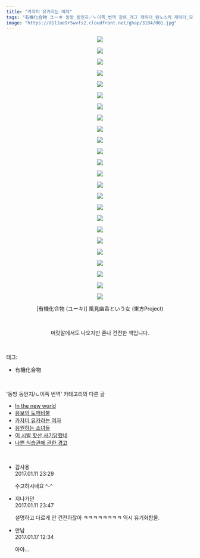 ```yaml
---
title: "카자미 유카라는 여자"
tags: "有機化合物 ユーキ 동방_동인지／ㄴ이쪽_번역 장르_개그 캐릭터_린노스케 캐릭터_모코우 캐릭터_유카 캐릭터_케이네"
image: "https://d1l1ue9r5wvfs2.cloudfront.net/ghap/3104/001.jpg"
---
```

<div class="article">
<p style="text-align: center; clear: none; float: none;"><img src="{{ site.imgserver9 }}/ghap/3104/001.jpg"/></p>
<p style="text-align: center; clear: none; float: none;"><img src="{{ site.imgserver9 }}/ghap/3104/002.jpg"/></p>
<p style="text-align: center; clear: none; float: none;"><img src="{{ site.imgserver9 }}/ghap/3104/003.jpg"/></p>
<p style="text-align: center; clear: none; float: none;"><img src="{{ site.imgserver9 }}/ghap/3104/004.jpg"/></p>
<p style="text-align: center; clear: none; float: none;"><img src="{{ site.imgserver9 }}/ghap/3104/005.jpg"/></p>
<p style="text-align: center; clear: none; float: none;"><img src="{{ site.imgserver9 }}/ghap/3104/006.jpg"/></p>
<p style="text-align: center; clear: none; float: none;"><img src="{{ site.imgserver9 }}/ghap/3104/007.jpg"/></p>
<p style="text-align: center; clear: none; float: none;"><img src="{{ site.imgserver9 }}/ghap/3104/008.jpg"/></p>
<p style="text-align: center; clear: none; float: none;"><img src="{{ site.imgserver9 }}/ghap/3104/009.jpg"/></p>
<p style="text-align: center; clear: none; float: none;"><img src="{{ site.imgserver9 }}/ghap/3104/010.jpg"/></p>
<p style="text-align: center; clear: none; float: none;"><img src="{{ site.imgserver9 }}/ghap/3104/011.jpg"/></p>
<p style="text-align: center; clear: none; float: none;"><img src="{{ site.imgserver9 }}/ghap/3104/012.jpg"/></p>
<p style="text-align: center; clear: none; float: none;"><img src="{{ site.imgserver9 }}/ghap/3104/013.jpg"/></p>
<p style="text-align: center; clear: none; float: none;"><img src="{{ site.imgserver9 }}/ghap/3104/014.jpg"/></p>
<p style="text-align: center; clear: none; float: none;"><img src="{{ site.imgserver9 }}/ghap/3104/015.jpg"/></p>
<p style="text-align: center; clear: none; float: none;"><img src="{{ site.imgserver9 }}/ghap/3104/016.jpg"/></p>
<p style="text-align: center; clear: none; float: none;"><img src="{{ site.imgserver9 }}/ghap/3104/017.jpg"/></p>
<p style="text-align: center; clear: none; float: none;"><img src="{{ site.imgserver9 }}/ghap/3104/018.jpg"/></p>
<p style="text-align: center; clear: none; float: none;"><img src="{{ site.imgserver9 }}/ghap/3104/019.jpg"/></p>
<p style="text-align: center; clear: none; float: none;"><img src="{{ site.imgserver9 }}/ghap/3104/020.jpg"/></p>
<p style="text-align: center; clear: none; float: none;"><img src="{{ site.imgserver9 }}/ghap/3104/021.jpg"/></p>
<p style="text-align: center; clear: none; float: none;"><img src="{{ site.imgserver9 }}/ghap/3104/022.jpg"/></p>
<p style="text-align: center; clear: none; float: none;"><img src="{{ site.imgserver9 }}/ghap/3104/023.jpg"/></p>
<p style="text-align: center; clear: none; float: none;"><img src="{{ site.imgserver9 }}/ghap/3104/024.jpg"/></p>
<p style="text-align: center; clear: none; float: none;">[有機化合物 (ユーキ)] 風見幽香という女 (東方Project)</p>
<p style="text-align: center; clear: none; float: none;"><br/></p>
<p style="text-align: center; clear: none; float: none;">머릿말에서도 나오지만 존나 건전한 책입니다.</p>
</div><br/>
<div class="tagTrail">
<p>태그: </p>
<ul>
<li>有機化合物</li>
</ul>
</div><br/>
<div class="another">
<p>'동방 동인지/ㄴ이쪽 번역' 카테고리의 다른 글</p>
<ul>
<li><a href="/ghap_3119">In the new world</a></li>
<li><a href="/ghap_3118">응보의 도깨비불</a></li>
<li><a href="/ghap_3104">카자미 유카라는 여자</a></li>
<li><a href="/ghap_3091">응원하는 소녀들</a></li>
<li><a href="/ghap_3090">이 시발 핫산 사기당했네</a></li>
<li><a href="/ghap_3089">나쁜 식습관에 관한 경고</a></li>
</ul>
</div><br/>
<div class="cb_module cb_fluid">
<div class="cb_wrt cb_profile">
<div class="comment">
<ul>
<li class="cb_thumb_off" id="comment14889234">
<div class="cb_comment_area">
<div class="cb_info_area">
<div class="cb_section">
<span class="cb_nick_name">감사용</span>
</div>
<div class="cb_section">
<span class="cb_date">2017.01.11 23:29 </span>
</div>
</div>
<div class="cb_dsc_comment">
<p class="cb_dsc">
											수고하시네요 ^-^
										</p>
</div>
</div></li>
<li class="cb_thumb_off" id="comment14889242">
<div class="cb_comment_area">
<div class="cb_info_area">
<div class="cb_section">
<span class="cb_nick_name">지나가던</span>
</div>
<div class="cb_section">
<span class="cb_date">2017.01.11 23:47 </span>
</div>
</div>
<div class="cb_dsc_comment">
<p class="cb_dsc">
											설명하고 다르게 안 건전하잖아 ㅋㅋㅋㅋㅋㅋㅋㅋ 역시 유기화합물.
										</p>
</div>
</div></li>
<li class="cb_thumb_off" id="comment14893658">
<div class="cb_comment_area">
<div class="cb_info_area">
<div class="cb_section">
<span class="cb_nick_name">만남</span>
</div>
<div class="cb_section">
<span class="cb_date">2017.01.17 12:34 </span>
</div>
</div>
<div class="cb_dsc_comment">
<p class="cb_dsc">
											아아...
										</p>
</div>
</div></li>
</ul>
</div>
</div><!-- commentList close -->
</div><br/>
